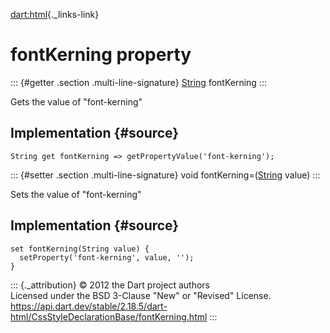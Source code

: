 [dart:html](../../dart-html/dart-html-library){._links-link}

fontKerning property
====================

::: {#getter .section .multi-line-signature}
[String](../../dart-core/string-class) fontKerning
:::

Gets the value of \"font-kerning\"

Implementation {#source}
--------------

``` {.language-dart data-language="dart"}
String get fontKerning => getPropertyValue('font-kerning');
```

::: {#setter .section .multi-line-signature}
void fontKerning=([String](../../dart-core/string-class) value)
:::

Sets the value of \"font-kerning\"

Implementation {#source}
--------------

``` {.language-dart data-language="dart"}
set fontKerning(String value) {
  setProperty('font-kerning', value, '');
}
```

::: {._attribution}
© 2012 the Dart project authors\
Licensed under the BSD 3-Clause \"New\" or \"Revised\" License.\
<https://api.dart.dev/stable/2.18.5/dart-html/CssStyleDeclarationBase/fontKerning.html>
:::

